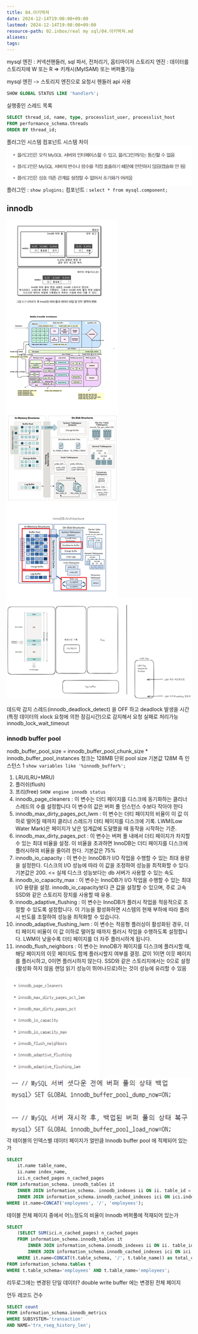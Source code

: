 ```yaml
---
title: 04.아키텍쳐
date: 2024-12-14T19:08:00+09:00
lastmod: 2024-12-14T19:08:00+09:00
resource-path: 02.inbox/real my sql/04.아키텍쳐.md
aliases: 
tags: 
---
```

mysql 엔진 : 커넥션핸들러, sql 파서, 전처리기, 옵티마이저
스토리지 엔진 : 데이터를 스토리지에 W 또는 R => 키캐시(MyISAM) 또는 버퍼풀기능

mysql 엔진 -> 스토리지 엔진으로 요청시 헨들러 api 사용
```sql
SHOW GLOBAL STATUS LIKE 'handler%';
```
실행중인 스레드 목록
```sql
SELECT thread_id, name, type, processlist_user, processlist_host 
FROM performance_schema.threads 
ORDER BY thread_id;
```

플러그인 시스템 컴포넌트 시스템 차이![](../../08.media/20241214193749.png)
플러그인 : `show plugins;`
컴포넌트 : `select * from mysql.component;`




## innodb
![Pasted image 20241220052896](../../08.media/20241220052896.png)
![Pasted image 20241220052912](../../08.media/20241220052912.png)



데드락 감지 스레드(innodb_deadlock_detect) 을 OFF 하고 deadlock 발생을 시간(특정 데이터의 xlock 요청에 의한 잠김시간)으로 감지해서 요청 실패로 처리가능 innodb_lock_wait_timeout

### innodb buffer pool

nodb_buffer_pool_size = innodb_buffer_pool_chunk_size * innodb_buffer_pool_instances
청크는 128MB 단위 pool size 기본값 128M 즉 인스턴스 1
`show variables like '%innodb_buffer%';`

1. LRU(LRU+MRU)
2. 플러쉬(flush)
3. 프리(free)
`SHOW engine innodb status`
1. innodb_page_cleaners : 이 변수는 더티 페이지를 디스크에 동기화하는 클리너 스레드의 수를 설정합니다 이 변수의 값은 버퍼 풀 인스턴스 수보다 작아야 한다
2. innodb_max_dirty_pages_pct_lwm : 이 변수는 더티 페이지의 비율이 이 값 이하로 떨어질 때까지 클리너 스레드가 더티 페이지를 디스크에 기록. LWM(Low Water Mark)은 페이지가 낮은 임계값에 도달했을 때 동작을 시작하는 기준.
3. innodb_max_dirty_pages_pct : 이 변수는 버퍼 풀 내에서 더티 페이지가 차지할 수 있는 최대 비율을 설정. 이 비율을 초과하면 InnoDB는 더티 페이지를 디스크에 플러시하여 비율을 줄이려 한다. 기본값은 75%
4. innodb_io_capacity : 이 변수는 InnoDB가 I/O 작업을 수행할 수 있는 최대 용량을 설정한다. 디스크의 I/O 성능에 따라 이 값을 조정하여 성능을 최적화할 수 있다. 기본값은 200. <= 실제 디스크 성능보다는 db 서버가 사용할 수 있는 속도
5. innodb_io_capacity_max : 이 변수는 InnoDB가 I/O 작업을 수행할 수 있는 최대 I/O 용량을 설정. innodb_io_capacity보다 큰 값을 설정할 수 있으며, 주로 고속 SSD와 같은 스토리지 장치를 사용할 때 유용.
6.  innodb_adaptive_flushing : 이 변수는 InnoDB가 플러시 작업을 적응적으로 조절할 수 있도록 설정합니다. 이 기능을 활성화하면 시스템의 현재 부하에 따라 플러시 빈도를 조절하여 성능을 최적화할 수 있습니다.
7. innodb_adaptive_flushing_lwm : 이 변수는 적응형 플러싱이 활성화된 경우, 더티 페이지 비율이 이 값 이하로 떨어질 때까지 플러시 작업을 수행하도록 설정합니다. LWM이 낮을수록 더티 페이지를 더 자주 플러시하게 됩니다.
8. innodb_flush_neighbors : 이 변수는 InnoDB가 페이지를 디스크에 플러시할 때, 해당 페이지의 이웃 페이지도 함께 플러시할지 여부를 결정. 값이 1이면 이웃 페이지를 플러시하고, 0이면 플러시하지 않는다. SSD와 같은 스토리지에서는 0으로 설정(활성화 하지 않음 랜덤 읽기 성능이 뛰어나므로)하는 것이 성능에 유리할 수 있음

![Pasted image 20241217022648](../../08.media/20241217022648.png)
![Pasted image 20241217063871](../../08.media/20241217063871.png)
각 테이블의 인덱스별 데이터 페이지가 얼만큼 Innodb buffer pool 에 적제되어 있는가
```sql
SELECT
	it.name table_name,
	ii.name index_name,
	ici.n_cached_pages n_cached_pages
FROM information_schema. innodb_tables it
	INNER JOIN information_schema. innodb_indexes ii ON ii. table_id = it.table_id
	INNER JOIN information_schema.innodb_cached_indexes ici ON ici.index_id = ii.index_id
WHERE it.name=CONCAT('employees', '/', 'employees');
```
테이블 전체 페이지 중에서 어느정도의 비율이 Innodb 버퍼풀에 적재되어 있는가
```sql
SELECT
	(SELECT SUM(ici.n_cached_pages) n_cached_pages
	FROM information_schema.innodb_tables it
		INNER JOIN information_schema.innodb_indexes ii ON ii. table_id = it. table_id
		INNER JOIN information_schema.innodb_cached_indexes ici ON ici.index_id = ii.index_id
	WHERE it.name=CONCAT(t.table_schema, '/', t.table_name)) as total_cached_pages, ((t.data_length + t.index_length - t.data_free)/@@innodb_page_size) as total_pages
FROM information_schema.tables t
WHERE t.table_schema='employees' AND t.table_name='employees';
```


리두로그에는 변경된 단일 데이터?
double write buffer 에는 변경된 전체 페이지

언두 레코드 건수
```sql
SELECT count 
FROM information_schema.innodb_metrics 
WHERE SUBSYSTEM='transaction' 
AND NAME='trx_rseg_history_len';
```


